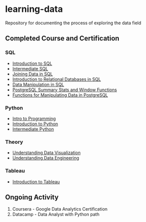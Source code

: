 # learning-data
Repository for documenting the process of exploring the data field

## Completed Course and Certification
### SQL
- <a href="https://www.datacamp.com/statement-of-accomplishment/course/4531eb4273799299702738aa18d3986cbf801144?raw=1">Introduction to SQL</a>
- <a href="https://www.datacamp.com/statement-of-accomplishment/course/27b48502973d7af759d23cdc59b1fe340608d184?raw=1">Intermediate SQL</a>
- <a href="https://www.datacamp.com/statement-of-accomplishment/course/194c0af21792f57a381bdf365c6bf47eed8274d4?raw=1">Joining Data in SQL</a>
- <a href="https://www.datacamp.com/statement-of-accomplishment/course/e560545b05e0da6a3193768fd799bcdd1ebcef22?raw=1">Introduction to Relational Databases in SQL</a>
- <a href="https://www.datacamp.com/statement-of-accomplishment/course/ce5f9bfe904261638c4c8a1fd3763631c3c52fbe?raw=1">Data Manipulation in SQL</a>
- <a href="https://www.datacamp.com/statement-of-accomplishment/course/e049779957e4004b41fad7b4ad582c365a691851?raw=1">PostgreSQL Summary Stats and Window Functions</a>
- <a href="https://www.datacamp.com/statement-of-accomplishment/course/a3fa785263c5ac857c184e194d0a39fd09328847?raw=1">Functions for Manipulating Data in PostgreSQL</a>

### Python
- <a href="https://www.kaggle.com/learn/certification/alyamf/intro-to-programming">Intro to Programming</a>
- <a href="https://www.datacamp.com/statement-of-accomplishment/course/d020fe0a370fbf18080131cc713059749fa9074c?raw=1">Introduction to Python</a>
- <a href="https://www.datacamp.com/statement-of-accomplishment/course/a7bf4edbd6cac43135ac7a97fb47f6e49730d5de?raw=1">Intermediate Python</a>

### Theory
- <a href="https://www.datacamp.com/statement-of-accomplishment/course/fde55636e1fe56daa0c2b23a642e65214131ca3c?raw=1">Understanding Data Visualization</a>
- <a href="https://www.datacamp.com/statement-of-accomplishment/course/7509e9e0f5b5beb93ebc08df3e193a74a7f3a624?raw=1">Understanding Data Engineering</a>

### Tableau
- <a href="https://www.datacamp.com/statement-of-accomplishment/course/ad400a557ab7d1448b2eda0c88c60b381d2bab67?raw=1">Introduction to Tableau</a>

## Ongoing Activity
1. Coursera - Google Data Analytics Certification
2. Datacamp - Data Analyst with Python path
